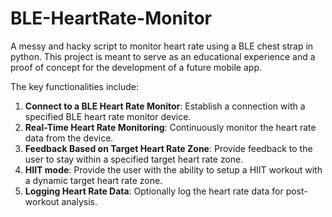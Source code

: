 # BLE-HeartRate-Monitor
A messy and hacky script to monitor heart rate using a BLE chest strap in python. This project is meant to serve as an educational experience and a proof of concept for the development of a future mobile app.

The key functionalities include:

1. **Connect to a BLE Heart Rate Monitor**: Establish a connection with a specified BLE heart rate monitor device.
2. **Real-Time Heart Rate Monitoring**: Continuously monitor the heart rate data from the device.
3. **Feedback Based on Target Heart Rate Zone**: Provide feedback to the user to stay within a specified target heart rate zone.
4. **HIIT mode**: Provide the user with the ability to setup a HIIT workout with a dynamic target heart rate zone. 
4. **Logging Heart Rate Data**: Optionally log the heart rate data for post-workout analysis.